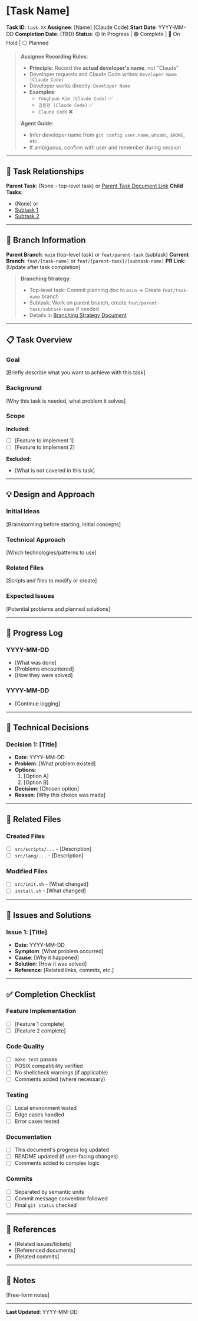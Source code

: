 # [Task Name]

**Task ID**: `task-XX`
**Assignee**: [Name] (Claude Code)
**Start Date**: YYYY-MM-DD
**Completion Date**: (TBD)
**Status**: 🟡 In Progress | 🟢 Complete | 🔴 On Hold | ⚪ Planned

> **Assignee Recording Rules**:
> - **Principle**: Record the **actual developer's name**, not "Claude"
> - Developer requests and Claude Code writes: `Developer Name (Claude Code)`
> - Developer works directly: `Developer Name`
> - **Examples**:
>   - `Yonghyun Kim (Claude Code)` ✅
>   - `김용현 (Claude Code)` ✅
>   - `Claude Code` ❌
>
> **Agent Guide**:
> - Infer developer name from `git config user.name`, `whoami`, `$HOME`, etc.
> - If ambiguous, confirm with user and remember during session

---

## 🔗 Task Relationships

**Parent Task**: (None - top-level task) or [Parent Task Document Link](../XX-parent-task.md)
**Child Tasks**:
- (None) or
- [Subtask 1](../YY-subtask-1.md)
- [Subtask 2](../ZZ-subtask-2.md)

---

## 🌿 Branch Information

**Parent Branch**: `main` (top-level task) or `feat/parent-task` (subtask)
**Current Branch**: `feat/[task-name]` or `feat/[parent-task]/[subtask-name]`
**PR Link**: (Update after task completion)

> **Branching Strategy**:
> - Top-level task: Commit planning doc to `main` → Create `feat/task-name` branch
> - Subtask: Work on parent branch, create `feat/parent-task/subtask-name` if needed
> - Details in [Branching Strategy Document](../branching-strategy.md)

---

## 📋 Task Overview

### Goal
[Briefly describe what you want to achieve with this task]

### Background
[Why this task is needed, what problem it solves]

### Scope
**Included**:
- [ ] [Feature to implement 1]
- [ ] [Feature to implement 2]

**Excluded**:
- [What is not covered in this task]

---

## 💡 Design and Approach

### Initial Ideas
[Brainstorming before starting, initial concepts]

### Technical Approach
[Which technologies/patterns to use]

### Related Files
[Scripts and files to modify or create]

### Expected Issues
[Potential problems and planned solutions]

---

## 📝 Progress Log

### YYYY-MM-DD
- [What was done]
- [Problems encountered]
- [How they were solved]

### YYYY-MM-DD
- [Continue logging]

---

## 🔧 Technical Decisions

### Decision 1: [Title]
- **Date**: YYYY-MM-DD
- **Problem**: [What problem existed]
- **Options**:
  1. [Option A]
  2. [Option B]
- **Decision**: [Chosen option]
- **Reason**: [Why this choice was made]

---

## 📁 Related Files

### Created Files
- [ ] `src/scripts/...` - [Description]
- [ ] `src/lang/...` - [Description]

### Modified Files
- [ ] `src/init.sh` - [What changed]
- [ ] `install.sh` - [What changed]

---

## 🐛 Issues and Solutions

### Issue 1: [Title]
- **Date**: YYYY-MM-DD
- **Symptom**: [What problem occurred]
- **Cause**: [Why it happened]
- **Solution**: [How it was solved]
- **Reference**: [Related links, commits, etc.]

---

## ✅ Completion Checklist

### Feature Implementation
- [ ] [Feature 1 complete]
- [ ] [Feature 2 complete]

### Code Quality
- [ ] `make test` passes
- [ ] POSIX compatibility verified
- [ ] No shellcheck warnings (if applicable)
- [ ] Comments added (where necessary)

### Testing
- [ ] Local environment tested
- [ ] Edge cases handled
- [ ] Error cases tested

### Documentation
- [ ] This document's progress log updated
- [ ] README updated (if user-facing changes)
- [ ] Comments added to complex logic

### Commits
- [ ] Separated by semantic units
- [ ] Commit message convention followed
- [ ] Final `git status` checked

---

## 🔗 References

- [Related issues/tickets]
- [Referenced documents]
- [Related commits]

---

## 📌 Notes

[Free-form notes]

---

**Last Updated**: YYYY-MM-DD
